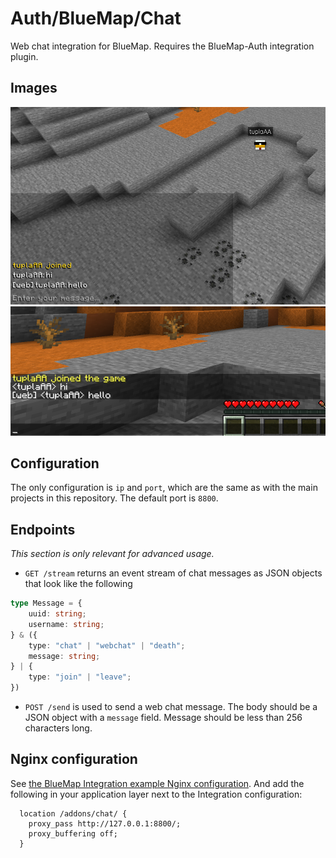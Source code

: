 # Auth/BlueMap/Chat

Web chat integration for BlueMap. Requires the BlueMap-Auth integration plugin.

## Images

![Chat in BlueMap](../../.github/readmeImages/chat-in-web.png)
![Chat in game](../../.github/readmeImages/chat-in-mc.png)

## Configuration

The only configuration is `ip` and `port`, which are the same as with the main projects in this repository.
The default port is `8800`.

## Endpoints

*This section is only relevant for advanced usage.*

- `GET /stream` returns an event stream of chat messages as JSON objects that look like the following
```typescript
type Message = {
    uuid: string;
    username: string;
} & ({
    type: "chat" | "webchat" | "death";
    message: string;
} | {
    type: "join" | "leave";
})
```
- `POST /send` is used to send a web chat message. The body should be a JSON object with a `message` field.
Message should be less than 256 characters long.

## Nginx configuration

See [the BlueMap Integration example Nginx configuration](https://github.com/Chicken/Auth/tree/master/BlueMap/Integration#example-nginx).
And add the following in your application layer next to the Integration configuration:

```nginx
  location /addons/chat/ {
    proxy_pass http://127.0.0.1:8800/;
    proxy_buffering off;
  }
```
